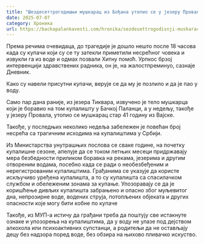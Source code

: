 ```yaml
---
title: "Шездесеттрогодишњи мушкарац из Бођана утопио се у језеру Провала"
date: 2025-07-07
category: Хроника
url: https://backapalankavesti.com/hronika/sezdesettrogodisnji-muskarac-iz-bodjana-utopio-se-u-jezeru-provala/
---
```


Према речима очевидаца, до трагедије је дошло нешто после 18 часова када су купачи који су се ту затекли приметили несрећног човека и извукли га из воде и одмах позвали Хитну помоћ. Урпкос брзој интервенцији здравствених радника, он је, на жалостпреминуо, сазнаје Дневник.

Како су навели присутни купачи, верује се да му је позлило и да је пао у воду.

Само пар дана раније, из језера Тиквара, извучено је тело мушкарца који је боравио на том купалишту у Бачкој Паланци, а у недељу, такође у језеру Провала, утопио се мушкарац стар 41 годину из Вајске.

Такође, у последњих неколико недеља забележен је повећан број несрећа са трагичним исходима на купалиштима у Србији.

Из Министарства унутрашњих послова се сваке године, на почетку купалишне сезоне, апелује да се током летњих месеци придржавају мера безбедности приликом боравка на рекама, језерима и другим отвореним водама, посебно када се ради о необезбеђеним и нерегистрованим купалиштима. Грађанима се указује да користе искључиво уређена купалишта, а то су купалишта са спасилачком службом и обележеним зонама за купање. Упозоравају се да је коришћење дивљих купалишта забрањено и опасно због муљевитог дна, непрозирне воде, водених струја, потопљених објеката и других опасности које могу бити кобне по купаче

Такође, из МУП-а истичу да грађани треба да поштују све истакнуте ознаке и упозорења на купалиштима, да у воду не улазе под дејством алкохола или психоактивних супстанци, а родитељи да не остављају децу без надзора поред воде, без обзира на њихово пливачко искуство.
